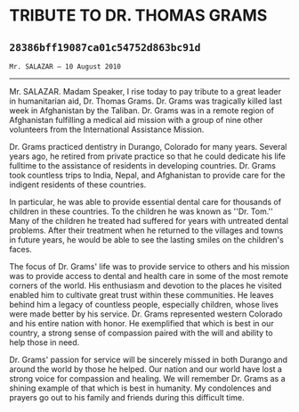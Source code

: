 # TRIBUTE TO DR. THOMAS GRAMS
## `28386bff19087ca01c54752d863bc91d`
`Mr. SALAZAR — 10 August 2010`

---


Mr. SALAZAR. Madam Speaker, I rise today to pay tribute to a great 
leader in humanitarian aid, Dr. Thomas Grams. Dr. Grams was tragically 
killed last week in Afghanistan by the Taliban. Dr. Grams was in a 
remote region of Afghanistan fulfilling a medical aid mission with a 
group of nine other volunteers from the International Assistance 
Mission.

Dr. Grams practiced dentistry in Durango, Colorado for many years. 
Several years ago, he retired from private practice so that he could 
dedicate his life fulltime to the assistance of residents in developing 
countries. Dr. Grams took countless trips to India, Nepal, and 
Afghanistan to provide care for the indigent residents of these 
countries.

In particular, he was able to provide essential dental care for 
thousands of children in these countries. To the children he was known 
as ''Dr. Tom.'' Many of the children he treated had suffered for years 
with untreated dental problems. After their treatment when he returned 
to the villages and towns in future years, he would be able to see the 
lasting smiles on the children's faces.

The focus of Dr. Grams' life was to provide service to others and his 
mission was to provide access to dental and health care in some of the 
most remote corners of the world. His enthusiasm and devotion to the 
places he visited enabled him to cultivate great trust within these 
communities. He leaves behind him a legacy of countless people, 
especially children, whose lives were made better by his service. Dr. 
Grams represented western Colorado and his entire nation with honor. He 
exemplified that which is best in our country, a strong sense of 
compassion paired with the will and ability to help those in need.

Dr. Grams' passion for service will be sincerely missed in both 
Durango and around the world by those he helped. Our nation and our 
world have lost a strong voice for compassion and healing. We will 
remember Dr. Grams as a shining example of that which is best in 
humanity. My condolences and prayers go out to his family and friends 
during this difficult time.
